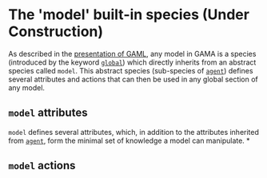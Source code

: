 
# The 'model' built-in species (Under Construction)



As described in the [presentation of GAML](https://github.com/mazarsju/gama_doc_17/wiki/Tutorials/LearnGAMLStepByStep/Introduction.md), any model in GAMA is a species (introduced by the keyword [`global`](https://github.com/mazarsju/gama_doc_17/wiki/Tutorials/LearnGAMLStepByStep/ManipulateBasicSpecies/GlobalSpecies.md)) which directly inherits from an abstract species called `model`. This abstract species (sub-species of [`agent`](https://github.com/mazarsju/gama_doc_17/wiki/References/GAMLReferences/BuiltInSpecies/AgentBuiltIn.md)) defines several attributes and actions that can then be used in any global section of any model.



## `model` attributes
`model` defines several attributes, which, in addition to the attributes inherited from [`agent`](https://github.com/mazarsju/gama_doc_17/wiki/References/GAMLReferences/BuiltInSpecies/AgentBuiltIn.md), form the minimal set of knowledge a model can manipulate.
  * 


## `model` actions